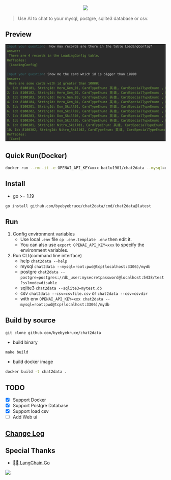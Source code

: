 <div align="center">
            <img src="https://readme-typing-svg.demolab.com/?lines=Chat+2+Data&size=50&height=80&center=true&vCenter=true&&duration=1000&pause=5000">
        </div>

> Use AI to chat to your mysql, postgre, sqlite3 database or csv.

## Preview
![](doc/preview.jpg)

## Quick Run(Docker)
```bash
docker run --rm -it -e OPENAI_API_KEY=xxx bailu1901/chat2data --mysql=root:pwd@tcp(localhost:3306)/mydb
```

## Install
* go >= 1.19
```bash
go install github.com/byebyebruce/chat2data/cmd/chat2data@latest
```

## Run
1. Config environment variables 
   * Use local `.env` file `cp .env.template .env` then edit it.  
   * You can also use `export OPENAI_API_KEY=xxx` to specify the environment variables.
2. Run CLI(command line interface)
   * help `chat2data --help`
   * mysql `chat2data --mysql=root:pwd@tcp(localhost:3306)/mydb` 
   * postgre `chat2data --postgre=postgres://db_user:mysecretpassword@localhost:5438/test?sslmode=disable`
   * sqlite3 `chat2data --sqlite3=mytest.db`
   * csv `chat2data --csv=csvfile.csv` or `chat2data --csv=csvdir`
   * with env `OPENAI_API_KEY=xxx chat2data --mysql=root:pwd@tcp(localhost:3306)/mydb`

## Build by source
`git clone github.com/byebyebruce/chat2data`
* build binary
```base
make build
```
* build docker image
```bash 
docker build -t chat2data .
```

## TODO
- [x] Support Docker
- [x] Support Postgre Database
- [x] Support load csv
- [ ] Add Web ui

## [Change Log](CHANGELOG.md)

## Special Thanks
* [🦜️🔗 LangChain Go](https://github.com/tmc/langchaingo)
 
![](https://hits.sh/github.com/byebyebruce/chat2data/doc/hits.svg?label=%F0%9F%91%80)

